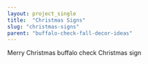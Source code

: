```yaml
---
layout: project_single
title:  "Christmas Signs"
slug: "christmas-signs"
parent: "buffalo-check-fall-decor-ideas"
---
```

Merry Christmas buffalo check Christmas sign